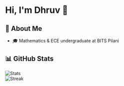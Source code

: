 # Hi, I'm Dhruv 👋  


## 🚀 About Me
- 🎓 Mathematics & ECE undergraduate at BITS Pilani  

## 📊 GitHub Stats
![Stats](https://github-readme-stats.vercel.app/api?username=dhruvvurhd&show_icons=true&theme=tokyonight)  
![Streak](https://github-readme-streak-stats.herokuapp.com/?user=dhruvvurhd&theme=tokyonight)


